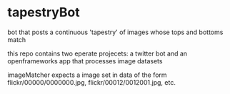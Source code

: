 # tapestryBot
bot that posts a continuous 'tapestry' of images whose tops and bottoms match

this repo contains two eperate projecets: a twitter bot and an openframeworks app that processes image datasets

imageMatcher expects a image set in data of the form flickr/00000/0000000.jpg, flickr/00012/0012001.jpg, etc.
